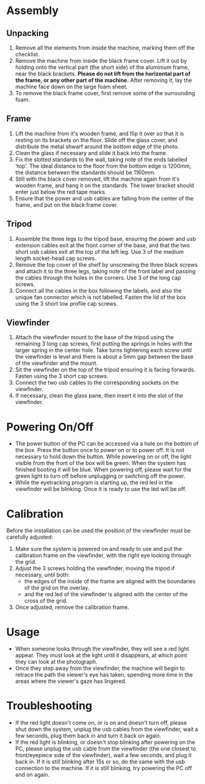 # Assembly

## Unpacking
1. Remove all the elements from inside the machine, marking them off the checklist.
2. Remove the machine from inside the black frame cover. Lift it out by holding onto the vertical part (the short side) of the aluminium frame, near the black brackets.  **Please do not lift from the horizontal part of the frame, or any other part of the machine.** After removing it, lay the machine face down on the large foam sheet.
3. To remove the black frame cover, first remove some of the surrounding foam.

## Frame  
1. Lift the machine from it's wooden frame, and flip it over so that it is resting on its brackets on the floor.  Slide off the glass cover, and distribute the metal shwarf around the bottom edge of the photo.
2. Clean the glass if necessary and slide it back into the frame.
3. Fix the slotted standards to the wall, taking note of the ends labelled 'top'. The ideal distance to the floor from the bottom edge is 1200mm, the distance between the standards should be 1160mm.
4. Still with the black cover removed, lift the machine again from it's wooden frame, and hang it on the standards. The lower bracket should enter just below the red tape marks.
5. Ensure that the power and usb cables are falling from the center of the frame, and put on the black frame cover.
  
## Tripod  
1. Assemble the three legs to the tripod base, ensuring the power and usb extension cables exit at the front corner of the base, and that the two short usb cables exit at the top of the left leg. Use 3 of the medium length socket-head cap screws.
2.	Remove the top cover of the shelf by unscrewing the three black screws and attach it to the three legs, taking note of the front label and passing the cables through the holes in the corners. Use 3 of the long cap screws.
3. Connect all the cables in the box following the labels, and also the unique fan connector which is not labelled. Fasten the lid of the box using the 3 short low profile cap screws.
 

## Viewfinder  
1. Attach the viewfinder mount to the base of the tripod using the remaining 3 long cap screws, first putting the springs in holes with the larger spring in the center hole. Take turns tightening each screw until the viewfinder is level and there is about a 5mm gap between the base of the viewfinder and the mount.
2. Sit the viewfinder on the top of the tripod ensuring it is facing forwards. Fasten using the 3 short cap screws.
3. Connect the two usb cables to the corresponding sockets on the viewfinder.  
4. If necessary, clean the glass pane, then insert it into the slot of the viewfinder.  

# Powering On/Off
- The power button of the PC can be accessed via a hole on the bottom of the box.  Press the button once to power on or to power off.  It is not necessary to hold down the button.  While powering on or off, the light visible from the front of the box will be green.  When the system has finished booting it will be blue.  When powering off, please wait for the green light to turn off before unplugging or switching off the power.
- While the eyetracking program is starting up, the red led in the viewfinder will be blinking. Once it is ready to use the led will be off.

# Calibration  
Before the installation can be used the position of the viewfinder must be carefully adjusted:  
1. Make sure the system is powered on and ready to use and put the calibration frame on the viewfinder, with the right eye looking through the grid.
2. Adjust the 3 screws holding the viewfinder, moving the tripod if necessary, until both:  
	- the edges of the inside of the frame are aligned with the boundaries of the grid on the overlay.  
	- and the red led of the viewfinder is aligned with the center of the cross of the grid.  
3. Once adjusted, remove the calibration frame.

# Usage
- When someone looks through the viewfinder, they will see a red light appear.  They must look at the light until it disappears, at which point they can look at the photograph.
- Once they step away from the viewfinder, the machine will begin to retrace the path the viewer's eye has taken, spending more time in the areas where the viewer's gaze has lingered.

# Troubleshooting
- If the red light doesn't come on, or is on and doesn't turn off, please shut down the system, unplug the usb cables from the viewfinder, wait a few seconds, plug them back in and turn it back on again.
- If the red light is blinking, or doesn't stop blinking after powering on the PC, please unplug the usb cable from the viewfinder (the one closest to front/eyepiece side of the viewfinder), wait a few seconds, and plug it back in.  If it is still blinking after 15s or so, do the same with the usb connection to the machine.  If it is still blinking, try powering the PC off and on again.

